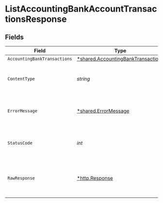 # ListAccountingBankAccountTransactionsResponse


## Fields

| Field                                                                                   | Type                                                                                    | Required                                                                                | Description                                                                             |
| --------------------------------------------------------------------------------------- | --------------------------------------------------------------------------------------- | --------------------------------------------------------------------------------------- | --------------------------------------------------------------------------------------- |
| `AccountingBankTransactions`                                                            | [*shared.AccountingBankTransactions](../../models/shared/accountingbanktransactions.md) | :heavy_minus_sign:                                                                      | Success                                                                                 |
| `ContentType`                                                                           | *string*                                                                                | :heavy_check_mark:                                                                      | HTTP response content type for this operation                                           |
| `ErrorMessage`                                                                          | [*shared.ErrorMessage](../../models/shared/errormessage.md)                             | :heavy_minus_sign:                                                                      | Your `query` parameter was not correctly formed                                         |
| `StatusCode`                                                                            | *int*                                                                                   | :heavy_check_mark:                                                                      | HTTP response status code for this operation                                            |
| `RawResponse`                                                                           | [*http.Response](https://pkg.go.dev/net/http#Response)                                  | :heavy_minus_sign:                                                                      | Raw HTTP response; suitable for custom response parsing                                 |
